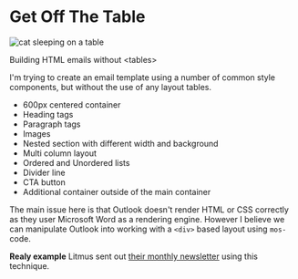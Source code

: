 # Get Off The Table
![cat sleeping on a table](http://blog.gorebel.com/content/images/2017/08/GetOffTheTable-1.jpg)

Building HTML emails without &lt;tables&gt;

I'm trying to create an email template using a number of common style components, but without the use of any layout tables.

* 600px centered container
* Heading tags
* Paragraph tags
* Images
* Nested section with different width and background
* Multi column layout
* Ordered and Unordered lists
* Divider line
* CTA button
* Additional container outside of the main container

The main issue here is that Outlook doesn't render HTML or CSS correctly as they user Microsoft Word as a rendering engine.  However I believe we can manipulate Outlook into working with a `<div>` based layout using `mos-` code.


**Realy example** Litmus sent out [their monthly newsletter](http://pages.litmus.com/webmail/31032/472083994/fce3a6f35bd9f5aaff3745a3cb048216) using this technique.
